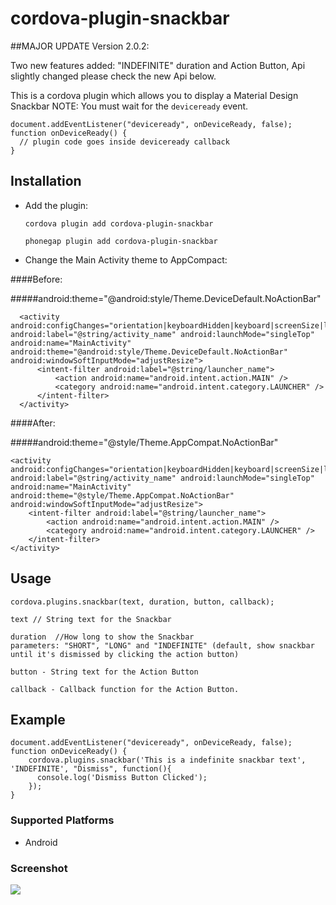 <!--
#
# Licensed to the Apache Software Foundation (ASF) under one
# or more contributor license agreements.  See the NOTICE file
# distributed with this work for additional information
# regarding copyright ownership.  The ASF licenses this file
# to you under the Apache License, Version 2.0 (the
# "License"); you may not use this file except in compliance
# with the License.  You may obtain a copy of the License at
#
# http://www.apache.org/licenses/LICENSE-2.0
#
# Unless required by applicable law or agreed to in writing,
# software distributed under the License is distributed on an
# "AS IS" BASIS, WITHOUT WARRANTIES OR CONDITIONS OF ANY
#  KIND, either express or implied.  See the License for the
# specific language governing permissions and limitations
# under the License.
#
-->

# cordova-plugin-snackbar


##MAJOR UPDATE Version 2.0.2:

Two new features added: "INDEFINITE" duration and Action Button, Api slightly changed please check the new Api below.

This is a cordova plugin which allows you to display a Material Design Snackbar
NOTE: You must wait for the `deviceready` event.

    document.addEventListener("deviceready", onDeviceReady, false);
    function onDeviceReady() {
      // plugin code goes inside deviceready callback
    }

## Installation

- Add the plugin:

    ```
    cordova plugin add cordova-plugin-snackbar

    phonegap plugin add cordova-plugin-snackbar
    ```

- Change the Main Activity theme to AppCompact:

####Before:

#####android:theme="@android:style/Theme.DeviceDefault.NoActionBar"

```
  <activity android:configChanges="orientation|keyboardHidden|keyboard|screenSize|locale" android:label="@string/activity_name" android:launchMode="singleTop" android:name="MainActivity" android:theme="@android:style/Theme.DeviceDefault.NoActionBar" android:windowSoftInputMode="adjustResize">
      <intent-filter android:label="@string/launcher_name">
          <action android:name="android.intent.action.MAIN" />
          <category android:name="android.intent.category.LAUNCHER" />
      </intent-filter>
  </activity>
```

####After:

#####android:theme="@style/Theme.AppCompat.NoActionBar"

```
<activity android:configChanges="orientation|keyboardHidden|keyboard|screenSize|locale" android:label="@string/activity_name" android:launchMode="singleTop" android:name="MainActivity" android:theme="@style/Theme.AppCompat.NoActionBar" android:windowSoftInputMode="adjustResize">
    <intent-filter android:label="@string/launcher_name">
        <action android:name="android.intent.action.MAIN" />
        <category android:name="android.intent.category.LAUNCHER" />
    </intent-filter>
</activity>
```

## Usage

    cordova.plugins.snackbar(text, duration, button, callback);

    text // String text for the Snackbar

    duration  //How long to show the Snackbar
    parameters: "SHORT", "LONG" and "INDEFINITE" (default, show snackbar until it's dismissed by clicking the action button)

    button - String text for the Action Button

    callback - Callback function for the Action Button.

## Example

    document.addEventListener("deviceready", onDeviceReady, false);
    function onDeviceReady() {
        cordova.plugins.snackbar('This is a indefinite snackbar text', 'INDEFINITE', "Dismiss", function(){
          console.log('Dismiss Button Clicked');
        });
    }


### Supported Platforms

- Android

### Screenshot

<img src="https://github.com/echonox/cordova-plugin-snackbar/raw/master/Screenshot.png"></img>
